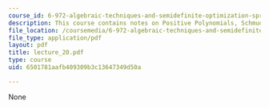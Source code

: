 ```yaml
---
course_id: 6-972-algebraic-techniques-and-semidefinite-optimization-spring-2006
description: This course contains notes on Positive Polynomials, Schmudgen's Theorem.
file_location: /coursemedia/6-972-algebraic-techniques-and-semidefinite-optimization-spring-2006/6501781aafb409309b3c13647349d50a_lecture_20.pdf
file_type: application/pdf
layout: pdf
title: lecture_20.pdf
type: course
uid: 6501781aafb409309b3c13647349d50a

---
```

None